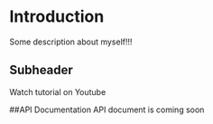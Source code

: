 # Introduction

Some description about myself!!!


## Subheader

Watch tutorial on Youtube


##API Documentation
API document is coming soon